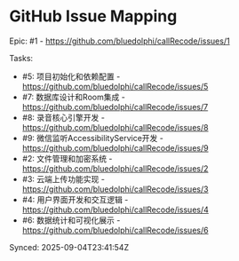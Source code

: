 # GitHub Issue Mapping

Epic: #1 - https://github.com/bluedolphi/callRecode/issues/1

Tasks:
- #5: 项目初始化和依赖配置 - https://github.com/bluedolphi/callRecode/issues/5
- #7: 数据库设计和Room集成 - https://github.com/bluedolphi/callRecode/issues/7
- #8: 录音核心引擎开发 - https://github.com/bluedolphi/callRecode/issues/8
- #9: 微信监听AccessibilityService开发 - https://github.com/bluedolphi/callRecode/issues/9
- #2: 文件管理和加密系统 - https://github.com/bluedolphi/callRecode/issues/2
- #3: 云端上传功能实现 - https://github.com/bluedolphi/callRecode/issues/3
- #4: 用户界面开发和交互逻辑 - https://github.com/bluedolphi/callRecode/issues/4
- #6: 数据统计和可视化展示 - https://github.com/bluedolphi/callRecode/issues/6

Synced: 2025-09-04T23:41:54Z
